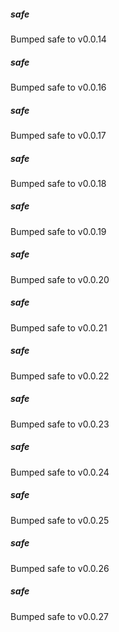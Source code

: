 
##### safe
Bumped safe to v0.0.14

##### safe
Bumped safe to v0.0.16

##### safe
Bumped safe to v0.0.17

##### safe
Bumped safe to v0.0.18

##### safe
Bumped safe to v0.0.19

##### safe
Bumped safe to v0.0.20

##### safe
Bumped safe to v0.0.21

##### safe
Bumped safe to v0.0.22

##### safe
Bumped safe to v0.0.23

##### safe
Bumped safe to v0.0.24

##### safe
Bumped safe to v0.0.25

##### safe
Bumped safe to v0.0.26

##### safe
Bumped safe to v0.0.27
